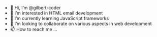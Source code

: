 - 👋 Hi, I’m @gilbert-coder
- 👀 I’m interested in HTML email development 
- 🌱 I’m currently learning JavaScript frameworks 
- 💞️ I’m looking to collaborate on various aspects in web development 
- 📫 How to reach me ...

<!---
gilbert-coder/gilbert-coder is a ✨ special ✨ repository because its `README.md` (this file) appears on your GitHub profile.
You can click the Preview link to take a look at your changes.
--->
